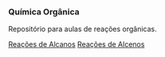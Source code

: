 ### Química Orgânica

Repositório para aulas de reações orgânicas.

[Reações de Alcanos](https://github.com/sampaio23/OrganicChemistry/blob/master/alcanos.pdf)
[Reações de Alcenos](https://github.com/sampaio23/OrganicChemistry/blob/master/alcenos.pdf)
